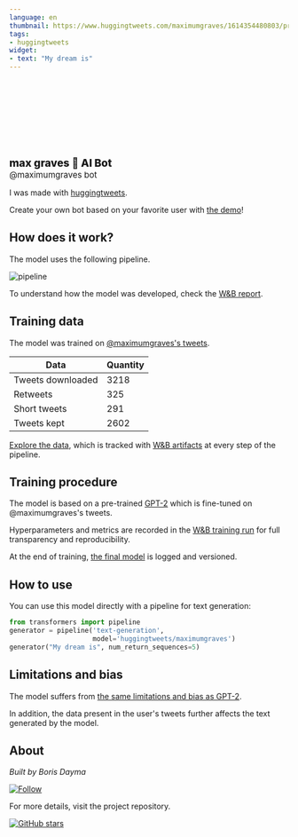 ```yaml
---
language: en
thumbnail: https://www.huggingtweets.com/maximumgraves/1614354480803/predictions.png
tags:
- huggingtweets
widget:
- text: "My dream is"
---
```


<div>
<div style="width: 132px; height:132px; border-radius: 50%; background-size: cover; background-image: url('https://pbs.twimg.com/profile_images/1275903731398311937/8pm1wdZG_400x400.jpg')">
</div>
<div style="margin-top: 8px; font-size: 19px; font-weight: 800">max graves 🤖 AI Bot </div>
<div style="font-size: 15px">@maximumgraves bot</div>
</div>

I was made with [huggingtweets](https://github.com/borisdayma/huggingtweets).

Create your own bot based on your favorite user with [the demo](https://colab.research.google.com/github/borisdayma/huggingtweets/blob/master/huggingtweets-demo.ipynb)!

## How does it work?

The model uses the following pipeline.

![pipeline](https://github.com/borisdayma/huggingtweets/blob/master/img/pipeline.png?raw=true)

To understand how the model was developed, check the [W&B report](https://app.wandb.ai/wandb/huggingtweets/reports/HuggingTweets-Train-a-model-to-generate-tweets--VmlldzoxMTY5MjI).

## Training data

The model was trained on [@maximumgraves's tweets](https://twitter.com/maximumgraves).

| Data | Quantity |
| --- | --- |
| Tweets downloaded | 3218 |
| Retweets | 325 |
| Short tweets | 291 |
| Tweets kept | 2602 |

[Explore the data](https://wandb.ai/wandb/huggingtweets/runs/3l1dcl8j/artifacts), which is tracked with [W&B artifacts](https://docs.wandb.com/artifacts) at every step of the pipeline.

## Training procedure

The model is based on a pre-trained [GPT-2](https://huggingface.co/gpt2) which is fine-tuned on @maximumgraves's tweets.

Hyperparameters and metrics are recorded in the [W&B training run](https://wandb.ai/wandb/huggingtweets/runs/oz4giyxt) for full transparency and reproducibility.

At the end of training, [the final model](https://wandb.ai/wandb/huggingtweets/runs/oz4giyxt/artifacts) is logged and versioned.

## How to use

You can use this model directly with a pipeline for text generation:

```python
from transformers import pipeline
generator = pipeline('text-generation',
                     model='huggingtweets/maximumgraves')
generator("My dream is", num_return_sequences=5)
```

## Limitations and bias

The model suffers from [the same limitations and bias as GPT-2](https://huggingface.co/gpt2#limitations-and-bias).

In addition, the data present in the user's tweets further affects the text generated by the model.

## About

*Built by Boris Dayma*

[![Follow](https://img.shields.io/twitter/follow/borisdayma?style=social)](https://twitter.com/intent/follow?screen_name=borisdayma)

For more details, visit the project repository.

[![GitHub stars](https://img.shields.io/github/stars/borisdayma/huggingtweets?style=social)](https://github.com/borisdayma/huggingtweets)
